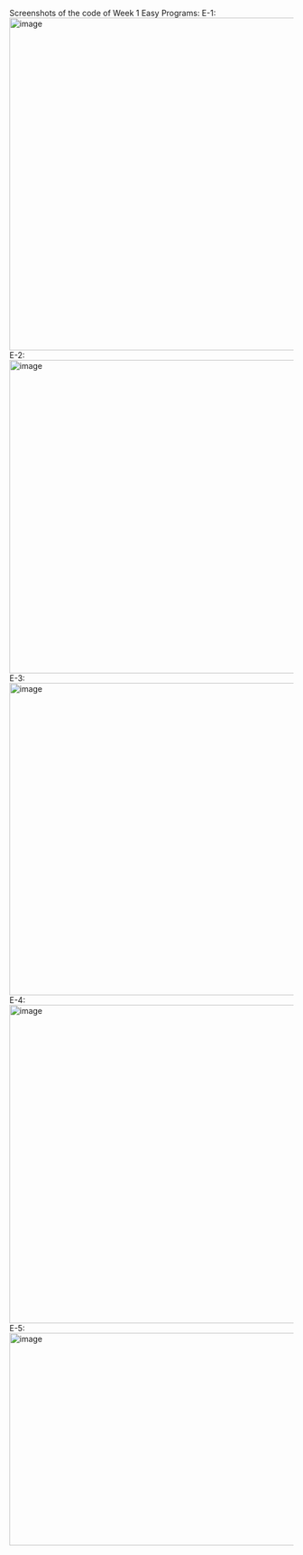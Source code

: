Screenshots of the code of Week 1 Easy Programs: 
E-1: <img width="736" height="590" alt="image" src="https://github.com/user-attachments/assets/adb36aa2-abf7-46c9-9d10-5ef986e2cdb8" />
E-2: <img width="1026" height="556" alt="image" src="https://github.com/user-attachments/assets/c1117fb1-b201-4d20-9018-08ccba6e41df" />
E-3: <img width="766" height="554" alt="image" src="https://github.com/user-attachments/assets/82914a86-ad50-4b06-889d-2b9d3fdac483" />
E-4: <img width="963" height="565" alt="image" src="https://github.com/user-attachments/assets/055ea3cf-48ac-47db-9cd1-33940e59deeb" />
E-5: <img width="708" height="377" alt="image" src="https://github.com/user-attachments/assets/770ca195-7ec9-4846-a778-5f4476e71360" />





